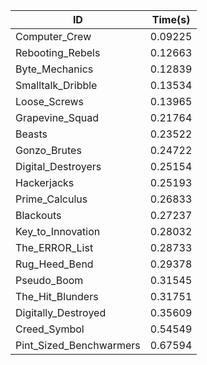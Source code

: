 |ID|Time(s)|
|-|-|
|Computer_Crew|0.09225|
|Rebooting_Rebels|0.12663|
|Byte_Mechanics|0.12839|
|Smalltalk_Dribble|0.13534|
|Loose_Screws|0.13965|
|Grapevine_Squad|0.21764|
|Beasts|0.23522|
|Gonzo_Brutes|0.24722|
|Digital_Destroyers|0.25154|
|Hackerjacks|0.25193|
|Prime_Calculus|0.26833|
|Blackouts|0.27237|
|Key_to_Innovation|0.28032|
|The_ERROR_List|0.28733|
|Rug_Heed_Bend|0.29378|
|Pseudo_Boom|0.31545|
|The_Hit_Blunders|0.31751|
|Digitally_Destroyed|0.35609|
|Creed_Symbol|0.54549|
|Pint_Sized_Benchwarmers|0.67594|
